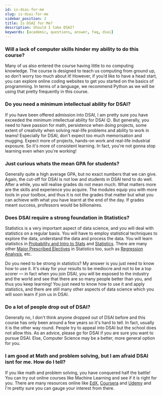 ```yaml
---
id: is-dsai-for-me
slug: is-dsai-for-me
sidebar_position: 2
title: Is DSAI for Me?
description: Should I take DSAI?
keywords: [academic, questions, answer, faq, dsai]
---
```


### Will a lack of computer skills hinder my ability to do this course?

Many of us also entered the course having little to no computing knowledge. The course is designed to teach us computing from ground up, so don’t worry too much about it! However, if you’d like to have a head start, you can explore online coding websites to get you started on the basics of programming. In terms of a language, we recommend Python as we will be using that pretty frequently in this course.

### Do you need a minimum intellectual ability for DSAI?

If you have been offered admission into DSAI, I am pretty sure you have exceeded the minimum intellectual ability for DSAI 😉. But generally, you need to have passion for math, persistence when doing projects, some extent of creativity when solving real-life problems and ability to work in teams! Especially for DSAI, don't expect too much memorisation and mugging. Expect more of projects, hands-on work and real-life industrial exposure. So it's more of consistent learning. In fact, you're not gonna stop learning even when you're working!

### Just curious whats the mean GPA for students?

Generally quite a high average GPA, but no exact numbers that we can give. Again, the cut-off for DSAI is not low and students in DSAI tend to do well. After a while, you will realise grades do not mean much. What matters more are the skills and experience you acquire. The modules equip you with more tools in your toolbox, and thus it is not the grades that matter but what you can achieve with what you have learnt at the end of the day. If grades meant success, professors would be billionaires.

### Does DSAI require a strong foundation in Statistics?

Statistics is a very important aspect of data science, and you will deal with statistics on a regular basis. You will have to employ statistical techniques to explore the data, understand the data and process the data. You will learn statistics in [Probability and Intro to Stats](../../Module-Review/Y2S1/MH2500%20Probability%20and%20Intro%20to%20Statistics.md) and [Statistics](../../Module-Review/Y2S2/MH3500%20Statistics.md). There are many other [Major Prescribed Electives](../../Module-Review/MPEs/index.md) in Statistics too, such as [Regression Analysis](../../Module-Review/MPEs/SPMS/MH3510%20Regression%20Analysis.md), etc.

Do you need to be strong in statistics? My answer is you just need to know how to use it. It's okay for your results to be mediocre and not to be a top scorer — in fact when you join DSAI, you will be exposed to the industry and the world and see that there are so many people better than you, and thus you keep learning! You just need to know how to use it and apply statistics, and there are still many other aspects of data science which you will soon learn if join us in DSAI.

### Do a lot of people drop out of DSAI?

Generally no, I don't think anyone dropped out of DSAI before and this course has only been around a few years so it's hard to tell. In fact, usually it is the other way round. People try to appeal into DSAI but the school does not allow this. As an advice, please go for DSAI if you are sure you want to pursue DSAI. Else, Computer Science may be a better, more general option for you.

### I am good at Math and problem solving, but I am afraid DSAI isnt for me. How do I tell?

If you like math and problem solving, you have conquered half the battle! You can try out online courses like Machine Learning and see if it is right for you. There are many resources online like [EdX](https://www.edx.org/), [Coursera](https://www.coursera.org/) and [Udemy](https://www.udemy.com/) and I'm pretty sure you can gauge your interest from there.
